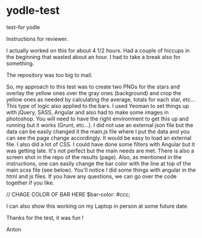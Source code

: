 # yodle-test
test-for yodle

Instructions for reviewer.

I actually worked on this for about 4 1/2 hours.  Had a couple of hiccups in the beginning that wasted about an hour.  I had to take a break also for something.  

The repository was too big to mail.

So, my approach to this test was to create two PNGs for the stars and overlay the yellow ones over the gray ones (background) and crop the yellow ones as needed by calculating the average, totals for each star, etc...  This type of logic also applied to the bars.  I used Yeoman to set things up with jQuery, SASS, Angular and also had to make some images in photoshop.  You will need to have the right environment to get this up and running but it works (Grunt, etc...).  I did not use an external json file but the data can be easily changed it the main.js file where I put the data and you can see the page change accordingly.   It would be easy to load an external file.  I also did a lot of CSS.   I could have done some filters with Angular but it was getting late.  It's not perfect but the main needs are met. There is also a screen shot in the repo of the results (page).  Also, as mentioned in the instructions, one can easily change the bar color with the line at top of the main.scss file (see below).  You'll notice I did some things with angular in the html and js files.  If you have any questions, we can go over the code together if you like.

// CHAGE COLOR OF BAR HERE
$bar-color: #ccc;

I can also show this working on my Laptop in person at some future date.

Thanks for the test, it was fun !

Anton



